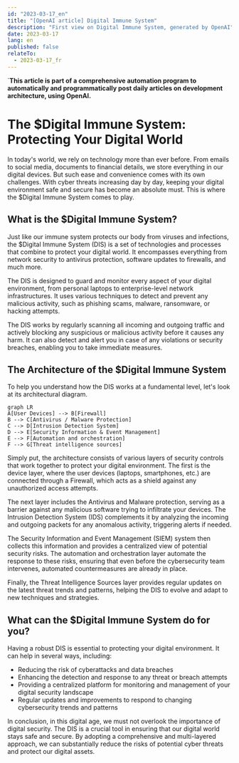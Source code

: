 ```yaml
---
id: "2023-03-17_en"
title: "[OpenAI article] Digital Immune System"
description: "First view on Digital Immune System, generated by OpenAI"
date: 2023-03-17
lang: en
published: false
relateTo:
  - 2023-03-17_fr
---
```


`**This article is part of a comprehensive automation program to automatically and programmatically post daily articles on development architecture, using OpenAI.**



# The $Digital Immune System: Protecting Your Digital World

In today's world, we rely on technology more than ever before. From emails to social media, documents to financial details, we store everything in our digital devices. But such ease and convenience comes with its own challenges. With cyber threats increasing day by day, keeping your digital environment safe and secure has become an absolute must. This is where the $Digital Immune System comes to play.

## What is the $Digital Immune System?

Just like our immune system protects our body from viruses and infections, the $Digital Immune System (DIS) is a set of technologies and processes that combine to protect your digital world. It encompasses everything from network security to antivirus protection, software updates to firewalls, and much more.

The DIS is designed to guard and monitor every aspect of your digital environment, from personal laptops to enterprise-level network infrastructures. It uses various techniques to detect and prevent any malicious activity, such as phishing scams, malware, ransomware, or hacking attempts.

The DIS works by regularly scanning all incoming and outgoing traffic and actively blocking any suspicious or malicious activity before it causes any harm. It can also detect and alert you in case of any violations or security breaches, enabling you to take immediate measures.

## The Architecture of the $Digital Immune System

To help you understand how the DIS works at a fundamental level, let's look at its architectural diagram. 

```mermaid
graph LR
A[User Devices] --> B[Firewall]
B --> C[Antivirus / Malware Protection]
C --> D[Intrusion Detection System]
D --> E[Security Information & Event Management]
E --> F[Automation and orchestration]
F --> G[Threat intelligence sources]
```
Simply put, the architecture consists of various layers of security controls that work together to protect your digital environment. The first is the device layer, where the user devices (laptops, smartphones, etc.) are connected through a Firewall, which acts as a shield against any unauthorized access attempts.

The next layer includes the Antivirus and Malware protection, serving as a barrier against any malicious software trying to infiltrate your devices. The Intrusion Detection System (IDS) complements it by analyzing the incoming and outgoing packets for any anomalous activity, triggering alerts if needed.

The Security Information and Event Management (SIEM) system then collects this information and provides a centralized view of potential security risks. The automation and orchestration layer automate the response to these risks, ensuring that even before the cybersecurity team intervenes, automated countermeasures are already in place.

Finally, the Threat Intelligence Sources layer provides regular updates on the latest threat trends and patterns, helping the DIS to evolve and adapt to new techniques and strategies.

## What can the $Digital Immune System do for you?

Having a robust DIS is essential to protecting your digital environment. It can help in several ways, including:

- Reducing the risk of cyberattacks and data breaches
- Enhancing the detection and response to any threat or breach attempts
- Providing a centralized platform for monitoring and management of your digital security landscape
- Regular updates and improvements to respond to changing cybersecurity trends and patterns

In conclusion, in this digital age, we must not overlook the importance of digital security. The DIS is a crucial tool in ensuring that our digital world stays safe and secure. By adopting a comprehensive and multi-layered approach, we can substantially reduce the risks of potential cyber threats and protect our digital assets.